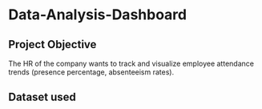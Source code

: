 # Data-Analysis-Dashboard
## Project Objective
 The HR of the company wants to track and visualize employee attendance trends (presence percentage, absenteeism rates).
## Dataset used
 

